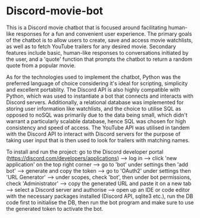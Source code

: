 # Discord-movie-bot
This is a Discord movie chatbot that is focused around facilitating human-like responses for a fun and convenient user experience. The primary goals of the chatbot is to allow users to create, save and access movie watchlists, as well as to fetch YouTube trailers for any desired movie. Secondary features include basic, human-like responses to conversations initiated by the user, and a 'quote' function that prompts the chatbot to return a random quote from a popular movie.

As for the technologies used to implement the chatbot, Python was the preferred language of choice considering it's ideal for scripting, simplicity and excellent portablity. The Discord API is also highly compatible with Python, which was used to instantiate a bot that connects and interacts with Discord servers. Additionally, a relational database was implemented for storing user information like watchlists, and the choice to utilise SQL as opposed to noSQL was primarily due to the data being small, which didn't warrant a particularly scalable database, hence SQL was chosen for high consistency and speed of access. The YouTube API was utilised in tandem with the Discord API to interact with Discord servers for the purpose of taking user input that is then used to look for trailers with matching names.

To install and run the project: go to the Discord developer portal (https://discord.com/developers/applications) --> log in --> click 'new application' on the top right corner --> go to 'bot' under settings then 'add bot' --> generate and copy the token --> go to 'OAuth2' under settings then 'URL Generator' --> under scopes, check 'bot', then under bot permissions, check 'Administrator' --> copy the generated URL and paste it on a new tab --> select a Discord server and authorise --> open up an IDE or code editor with the necessary packages installed (Discord API, sqlite3 etc.), run the DB code first to initialise the DB, then run the bot program and make sure to use the generated token to activate the bot.
